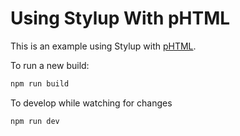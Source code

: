 # Using Stylup With pHTML

This is an example using Stylup with [pHTML](https://github.com/phtmlorg/phtml).

To run a new build:

```bash
npm run build
```

To develop while watching for changes

```bash
npm run dev
```
